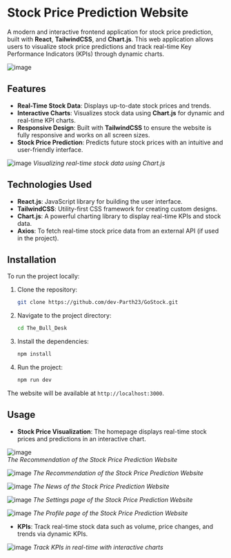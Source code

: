 # Stock Price Prediction Website

A modern and interactive frontend application for stock price prediction, built with **React**, **TailwindCSS**, and **Chart.js**. This web application allows users to visualize stock price predictions and track real-time Key Performance Indicators (KPIs) through dynamic charts.

![image](https://github.com/user-attachments/assets/eb951e95-8529-4bd4-ba98-1dd4403674d3)

## Features

- **Real-Time Stock Data**: Displays up-to-date stock prices and trends.
- **Interactive Charts**: Visualizes stock data using **Chart.js** for dynamic and real-time KPI charts.
- **Responsive Design**: Built with **TailwindCSS** to ensure the website is fully responsive and works on all screen sizes.
- **Stock Price Prediction**: Predicts future stock prices with an intuitive and user-friendly interface.

![image](https://github.com/user-attachments/assets/846844c1-fddc-446a-ad4b-caf721a03cf2)
*Visualizing real-time stock data using Chart.js*

## Technologies Used

- **React.js**: JavaScript library for building the user interface.
- **TailwindCSS**: Utility-first CSS framework for creating custom designs.
- **Chart.js**: A powerful charting library to display real-time KPIs and stock data.
- **Axios**: To fetch real-time stock price data from an external API (if used in the project).

## Installation

To run the project locally:

1. Clone the repository:
   ```bash
   git clone https://github.com/dev-Parth23/GoStock.git
   ```

2. Navigate to the project directory:
   ```bash
   cd The_Bull_Desk
   ```

3. Install the dependencies:
   ```bash
   npm install
   ```

4. Run the project:
   ```bash
   npm run dev
   ```

The website will be available at `http://localhost:3000`.

## Usage

- **Stock Price Visualization**: The homepage displays real-time stock prices and predictions in an interactive chart.

![image](https://github.com/user-attachments/assets/7f7c9718-2bc9-4015-9a63-cee5b41b2833)  
  *The Recommendation of the Stock Price Prediction Website*

  ![image](https://github.com/user-attachments/assets/bd6dbc45-74c3-4e33-9d61-3c6fafd39ac3)
  *The Recommendation of the Stock Price Prediction Website*

  ![image](https://github.com/user-attachments/assets/c166fc30-32c9-4ea3-a585-8f974d7c2ef1)
  *The News of the Stock Price Prediction Website*
  
  ![image](https://github.com/user-attachments/assets/d0e5a03b-0019-4a7b-a4b8-626a2c698eee)
  *The Settings page of the Stock Price Prediction Website*

  ![image](https://github.com/user-attachments/assets/8808790c-70bb-43ef-861f-d7ccdd5aa928)
  *The Profile page of the Stock Price Prediction Website*

- **KPIs**: Track real-time stock data such as volume, price changes, and trends via dynamic KPIs.

![image](https://github.com/user-attachments/assets/33e84efb-0060-48d5-956e-394486fe4b52)
  *Track KPIs in real-time with interactive charts*

